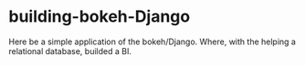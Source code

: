 # building-bokeh-Django
Here be a simple application of the bokeh/Django. Where, with the helping a relational database, builded a BI.
